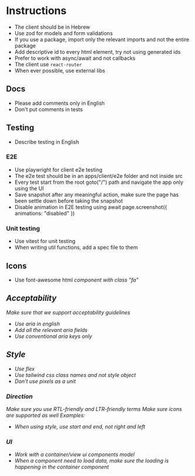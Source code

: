 # Instructions

- The client should be in Hebrew
- Use zod for models and form validations
- If you use a package, import only the relevant imports and not the entire package
- Add descriptive id to every html element, try not using generated ids
- Prefer to work with async/await and not callbacks
- The client use `react-router`
- When ever possible, use external libs

## Docs

- Please add comments only in English
- Don't put comments in tests

## Testing

- Describe testing in English

### E2E

- Use playwright for client e2e testing
- The e2e test should be in an apps/client/e2e folder and not inside src
- Every test start from the root goto("/") path and navigate the app only using the UI
- Save snapshot after any meaningful action, make sure the page has been settle down before taking the snapshot
- Disable animation in E2E testing using await page.screenshot({ animations: "disabled" })

### Unit testing

- Use vitest for unit testing
- When writing util functions, add a spec file to them

## Icons

- Use font-awesome html <i> component with class "fa"

## Acceptability

Make sure that we support acceptability guidelines

- Use aria in english
- Add all the relevant aria fields
- Use conventional aria keys only

## Style

- Use flex
- Use tailwind css class names and not style object
- Don't use pixels as a unit

### Direction

Make sure you use RTL-friendly and LTR-friendly terms
Make sure icons are supported as well
Examples:

- When using style, use start and end, not right and left

### UI

- Work with a container/view ui components model
- When a component need to load data, make sure the loading is happening in the container component
